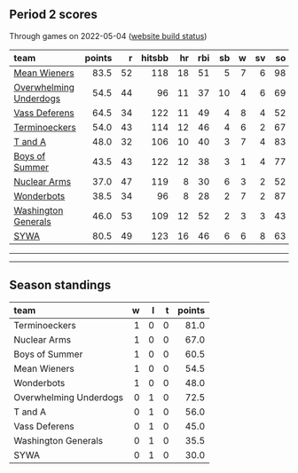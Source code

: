 

## Period 2 scores

Through games on 2022-05-04 ([website build status](https://github.com/brian-bot/pl-site/actions))


|team                                              | points|  r| hitsbb| hr| rbi| sb|  w| sv| so|   era|  whip|
|:-------------------------------------------------|------:|--:|------:|--:|---:|--:|--:|--:|--:|-----:|-----:|
|[Mean Wieners](./meanwieners)                     |   83.5| 52|    118| 18|  51|  5|  7|  6| 98| 2.634| 0.983|
|[Overwhelming Underdogs](./overwhelmingunderdogs) |   54.5| 44|     96| 11|  37| 10|  4|  6| 69| 3.031| 1.056|
|[Vass Deferens](./vassdeferens)                   |   64.5| 34|    122| 11|  49|  4|  8|  4| 52| 1.705| 1.026|
|[Terminoeckers](./terminoeckers)                  |   54.0| 43|    114| 12|  46|  4|  6|  2| 67| 3.100| 0.962|
|[T and A](./tanda)                                |   48.0| 32|    106| 10|  40|  3|  7|  4| 83| 2.968| 1.085|
|[Boys of Summer](./boysofsummer)                  |   43.5| 43|    122| 12|  38|  3|  1|  4| 77| 4.855| 1.461|
|[Nuclear Arms](./nucleararms)                     |   37.0| 47|    119|  8|  30|  6|  3|  2| 52| 4.812| 1.366|
|[Wonderbots](./wonderbots)                        |   38.5| 34|     96|  8|  28|  2|  7|  2| 87| 2.872| 1.085|
|[Washington Generals](./washingtongenerals)       |   46.0| 53|    109| 12|  52|  2|  3|  3| 43| 3.484| 1.200|
|[SYWA](./sywa)                                    |   80.5| 49|    123| 16|  46|  6|  6|  8| 63| 2.416| 0.789|

* * *
* * *

## Season standings


|team                   |  w|  l|  t| points|
|:----------------------|--:|--:|--:|------:|
|Terminoeckers          |  1|  0|  0|   81.0|
|Nuclear Arms           |  1|  0|  0|   67.0|
|Boys of Summer         |  1|  0|  0|   60.5|
|Mean Wieners           |  1|  0|  0|   54.5|
|Wonderbots             |  1|  0|  0|   48.0|
|Overwhelming Underdogs |  0|  1|  0|   72.5|
|T and A                |  0|  1|  0|   56.0|
|Vass Deferens          |  0|  1|  0|   45.0|
|Washington Generals    |  0|  1|  0|   35.5|
|SYWA                   |  0|  1|  0|   30.0|


